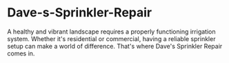 # Dave-s-Sprinkler-Repair
A healthy and vibrant landscape requires a properly functioning irrigation system. Whether it's residential or commercial, having a reliable sprinkler setup can make a world of difference. That's where Dave's Sprinkler Repair comes in. 
